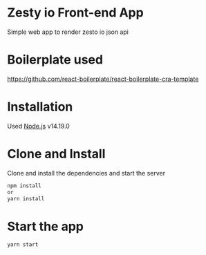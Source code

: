 # Zesty io Front-end App

Simple web app to render zesto io json api

# Boilerplate used

https://github.com/react-boilerplate/react-boilerplate-cra-template



# Installation

Used [Node.js](https://nodejs.org/) v14.19.0

# Clone and Install

Clone and install the dependencies and start the server

```sh
npm install
or
yarn install
```

# Start the app

```
yarn start
```
